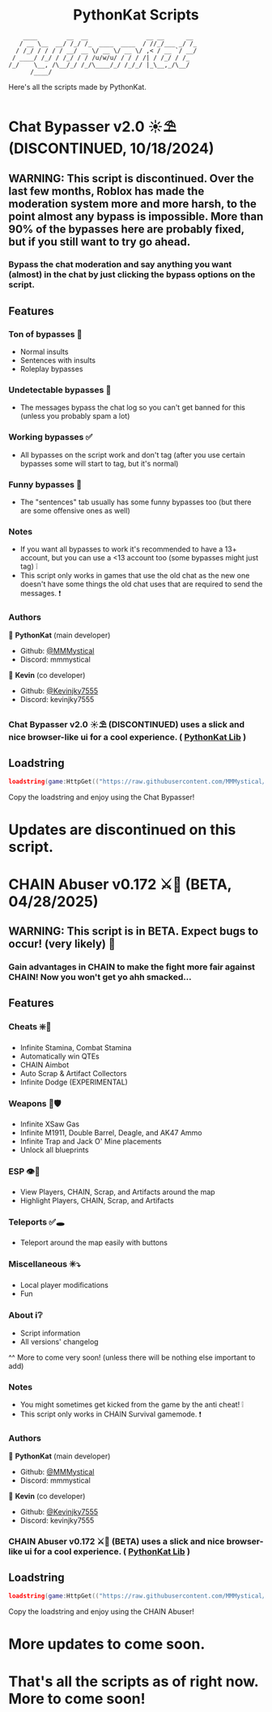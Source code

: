<h1 align="center">PythonKat Scripts</h1>

```
    ____        __  __                __ __      __ 
   / __ \__  __/ /_/ /_  ____  ____  / //_/___ _/ /_
  / /_/ / / / / __/ __ \/ __ \/ __ \/ ,< / __ `/ __/
 / ____/ /_/ / /_/ / / /u/w/u/ / / / /| / /_/ / /_  
/_/    \__, /\__/_/ /_/\____/_/ /_/_/ |_\__,_/\__/  
      /____/                                        
```

Here's all the scripts made by PythonKat.

# Chat Bypasser v2.0 ☀️⛱️ (DISCONTINUED, 10/18/2024)

## WARNING: This script is discontinued. Over the last few months, Roblox has made the moderation system more and more harsh, to the point almost any bypass is impossible. More than 90% of the bypasses here are probably fixed, but if you still want to try go ahead.

### Bypass the chat moderation and say anything you want (almost) in the chat by just clicking the bypass options on the script.

## Features
### Ton of bypasses 📃
  - Normal insults
  - Sentences with insults
  - Roleplay bypasses
### Undetectable bypasses 🔰
  - The messages bypass the chat log so you can't get banned for this (unless you probably spam a lot)
### Working bypasses ✅
  - All bypasses on the script work and don't tag (after you use certain bypasses some will start to tag, but it's normal)
### Funny bypasses 🤫
  - The "sentences" tab usually has some funny bypasses too (but there are some offensive ones as well)

### Notes
- If you want all bypasses to work it's recommended to have a 13+ account, but you can use a <13 account too (some bypasses might just tag) ❕
- This script only works in games that use the old chat as the new one doesn't have some things the old chat uses that are required to send the messages. ❗

### Authors

👤 **PythonKat** (main developer)

* Github: [@MMMystical](https://github.com/MMMystical)
* Discord: mmmystical

👤 **Kevin** (co developer)

* Github: [@Kevinjky7555](https://github.com/Kevinjky7555)
* Discord: kevinjky7555

### Chat Bypasser v2.0 ☀️⛱️ (DISCONTINUED) uses a slick and nice browser-like ui for a cool experience. ( [PythonKat Lib](https://github.com/MMMystical/PythonKat-Lib/tree/main) )

## Loadstring
```lua
loadstring(game:HttpGet(("https://raw.githubusercontent.com/MMMystical/PythonKatScripts/main/Chat%20Bypasser/src.lua")))()
```

Copy the loadstring and enjoy using the Chat Bypasser!

# Updates are discontinued on this script.

# CHAIN Abuser v0.172 ⚔️🐇 (BETA, 04/28/2025)

## WARNING: This script is in BETA. Expect bugs to occur! (very likely) 🔨

### Gain advantages in CHAIN to make the fight more fair against CHAIN! Now you won't get yo ahh smacked...

## Features
### Cheats ❇️🔰
  - Infinite Stamina, Combat Stamina
  - Automatically win QTEs
  - CHAIN Aimbot
  - Auto Scrap & Artifact Collectors
  - Infinite Dodge (EXPERIMENTAL)
### Weapons 🏹🛡️
  - Infinite XSaw Gas
  - Infinite M1911, Double Barrel, Deagle, and AK47 Ammo
  - Infinite Trap and Jack O' Mine placements
  - Unlock all blueprints
### ESP 👁️🛑
  - View Players, CHAIN, Scrap, and Artifacts around the map
  - Highlight Players, CHAIN, Scrap, and Artifacts
### Teleports ✅🕳️
  - Teleport around the map easily with buttons
### Miscellaneous ✳️⤵️
  - Local player modifications
  - Fun
### About ℹ️❔
  - Script information
  - All versions' changelog

^^ More to come very soon! (unless there will be nothing else important to add)

### Notes
- You might sometimes get kicked from the game by the anti cheat! ❕
- This script only works in CHAIN Survival gamemode. ❗

### Authors

👤 **PythonKat** (main developer)

* Github: [@MMMystical](https://github.com/MMMystical)
* Discord: mmmystical

👤 **Kevin** (co developer)

* Github: [@Kevinjky7555](https://github.com/Kevinjky7555)
* Discord: kevinjky7555

### CHAIN Abuser v0.172 ⚔️🐇 (BETA) uses a slick and nice browser-like ui for a cool experience. ( [PythonKat Lib](https://github.com/MMMystical/PythonKat-Lib/tree/main) )

## Loadstring
```lua
loadstring(game:HttpGet(("https://raw.githubusercontent.com/MMMystical/PythonKatScripts/refs/heads/main/CHAIN%20Abuser/src.lua")))()
```

Copy the loadstring and enjoy using the CHAIN Abuser!

# More updates to come soon.

# That's all the scripts as of right now. More to come soon!

